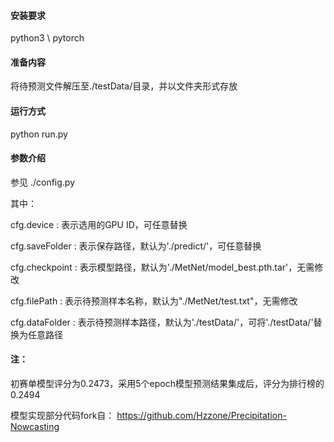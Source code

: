 #### 安装要求

python3 \ pytorch


#### 准备内容

将待预测文件解压至./testData/目录，并以文件夹形式存放


#### 运行方式

python run.py


#### 参数介绍

参见 ./config.py

其中：

cfg.device : 表示选用的GPU ID，可任意替换

cfg.saveFolder : 表示保存路径，默认为'./predict/'，可任意替换

cfg.checkpoint : 表示模型路径，默认为'./MetNet/model_best.pth.tar'，无需修改

cfg.filePath : 表示待预测样本名称，默认为"./MetNet/test.txt"，无需修改

cfg.dataFolder : 表示待预测样本路径，默认为'./testData/'，可将'./testData/'替换为任意路径



#### 注：

初赛单模型评分为0.2473，采用5个epoch模型预测结果集成后，评分为排行榜的0.2494

模型实现部分代码fork自： https://github.com/Hzzone/Precipitation-Nowcasting
